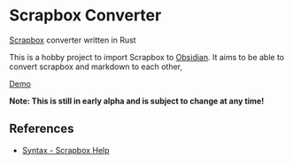 # Scrapbox Converter

[Scrapbox](https://scrapbox.io/) converter written in Rust

This is a hobby project to import Scrapbox to [Obsidian](https://obsidian.md/).
It aims to be able to convert scrapbox and markdown to each other,

[Demo](https://tkat0.github.io/scrapbox-converter/)

**Note: This is still in early alpha and is subject to change at any time!**

## References

-   [Syntax - Scrapbox Help](https://scrapbox.io/help/Syntax)
